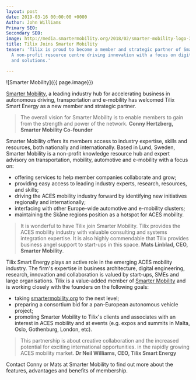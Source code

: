 ```yaml
---
layout: post
date: 2019-03-16 00:00:00 +0000
Author: John Williams
Primary SEO: 
Secondary SEO: 
image: http://media.smartermobility.org/2018/02/smarter-mobility-logo-300.png
title: Tilix Joins Smarter Mobility
teaser: 'Tilix is proud to become a member and strategic partner of Smarter Mobility:
  A non-profit resource centre driving innovation with a focus on digital services
  and solutions.'

---
```

![Smarter Mobility]({{ page.image}})

[Smarter Mobility](https://www.smartermobility.org), a leading industry hub for accelerating business in autonomous driving, transportation and e-mobility has welcomed Tilix Smart Energy as a new member and strategic partner.

> The overall vision for Smarter Mobility is to enable members to gain from the strength and power of the network. **Conny Hertzberg, Smarter Mobility Co-founder**

Smarter Mobility offers its members access to industry expertise, skills and resources, both nationally and internationally. Based in Lund, Sweden, Smarter Mobility is a non-profit knowledge resource hub and expert advisory on transportation, mobility, automotive and e-mobility with a focus on:

* offering services to help member companies collaborate and grow;
* providing easy access to leading industry experts, research, resources, and skills;
* driving the ACES mobility industry forward by identifying new initiatives regionally and internationally;
* interfacing with other Europe-wide automotive and e-mobility clusters; 
* maintaining the Skåne regions position as a hotspot for ACES mobility.

> It is wonderful to have Tilix join Smarter Mobility. Tilix provides the ACES mobility industry with valuable consulting and systems integration expertise. It is also highly commendable that Tilix provides business angel support to start-ups in this space. **Mats Linblad, CEO, Smarter Mobility**.

Tilix Smart Energy plays an active role in the emerging ACES mobility industry. The firm's expertise in business architecture, digital engineering, research, innovation and collaboration is valued by start-ups, SMEs and large organisations. Tilix is a value-added member of [Smarter Mobility](https://www.smartermobility.org) and is working closely with the founders on the following goals:

* taking [smartermobility.org](https://www.smartermobility.org) to the next level;
* preparing a consortium bid for a pan-European autonomous vehicle project;
* promoting Smarter Mobility to Tilix's clients and associates with an interest in ACES mobility and at events (e.g. expos and summits in Malta, Oslo, Gothenburg, London, etc).

> This partnership is about creative collaboration and the increased potential for exciting international  opportunities. in the rapidly growing ACES mobility market. **Dr Neil Williams, CEO, Tilix Smart Energy**

Contact Conny or Mats at Smarter Mobility to find out more about the features, advantages and benefits of membership.